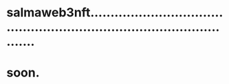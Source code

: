# salmaweb3nft.............................................................................................
# soon.
